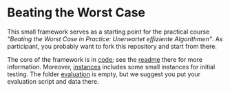 # Beating the Worst Case #

This small framework serves as a starting point for the practical
course _"Beating the Worst Case in Practice: Unerwartet effiziente
Algorithmen"_.  As participant, you probably want to fork this
repository and start from there.

The core of the framework is in [code](./code); see the
[readme](./code/README.md) there for more information.  Moreover,
[instances](./instances) includes some small instances for initial
testing.  The folder [evaluation](./evaluation) is empty, but we
suggest you put your evaluation script and data there.

